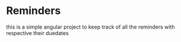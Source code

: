 # Reminders
this is a simple angular project to keep track of all the reminders with respective their duedates
